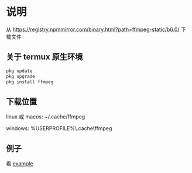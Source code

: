 # 说明

从 https://registry.npmmirror.com/binary.html?path=ffmpeg-static/b6.0/ 下载文件

## 关于 termux 原生环境

```sh
pkg update
pkg upgrade
pkg install ffmpeg
```

## 下载位置

linux 或 macos: ~/.cache/ffmpeg

windows: %USERPROFILE%\\.cache\ffmpeg

## 例子

看 [example](https://github.com/kongxiangyiren/alemon-ffmpeg/tree/master/example)
